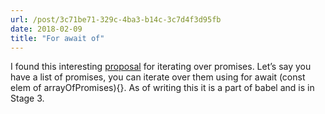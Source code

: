 ```yaml
---
url: /post/3c71be71-329c-4ba3-b14c-3c7d4f3d95fb
date: 2018-02-09
title: "For await of"
---
```


I found this interesting [proposal][1] for iterating over promises. Let&#8217;s say you have a list of promises, you can iterate over them using for await (const elem of arrayOfPromises){}. As of writing this it is a part of babel and is in Stage 3.



 [1]: https://github.com/tc39/proposal-async-iteration